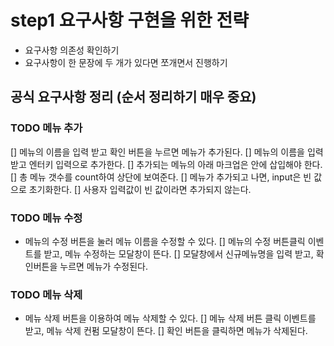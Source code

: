 # step1 요구사항 구현을 위한 전략

- 요구사항 의존성 확인하기
- 요구사항이 한 문장에 두 개가 있다면 쪼개면서 진행하기

## 공식 요구사항 정리 (순서 정리하기 매우 중요)

### TODO 메뉴 추가

[] 메뉴의 이름을 입력 받고 확인 버튼을 누르면 메뉴가 추가된다.
[] 메뉴의 이름을 입력 받고 엔터키 입력으로 추가한다.
[] 추가되는 메뉴의 아래 마크업은 <!-- <ul id="espresso-menu-list" class="mt-3 pl-0"></ul> --> 안에 삽입해야 한다.
[] 총 메뉴 갯수를 count하여 상단에 보여준다.
[] 메뉴가 추가되고 나면, input은 빈 값으로 초기화한다.
[] 사용자 입력값이 빈 값이라면 추가되지 않는다.

### TODO 메뉴 수정

- 메뉴의 수정 버튼을 눌러 메뉴 이름을 수정할 수 있다.
  [] 메뉴의 수정 버튼클릭 이벤트를 받고, 메뉴 수정하는 모달창이 뜬다.
  [] 모달창에서 신규메뉴명을 입력 받고, 확인버튼을 누르면 메뉴가 수정된다.

### TODO 메뉴 삭제

- 메뉴 삭제 버튼을 이용하여 메뉴 삭제할 수 있다.
  [] 메뉴 삭제 버튼 클릭 이벤트를 받고, 메뉴 삭제 컨펌 모달창이 뜬다.
  [] 확인 버튼을 클릭하면 메뉴가 삭제된다.
